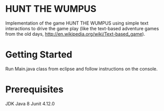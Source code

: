 HUNT THE WUMPUS 
======

Implementation of the game HUNT THE WUMPUS using simple text interactions to drive the game play (like the text-based adventure games from the old days, http://en.wikipedia.org/wiki/Text-based_game).



Getting Started
======

Run Main.java class from eclipse and follow instructions on the console.


Prerequisites
======
JDK Java 8
Junit 4.12.0


